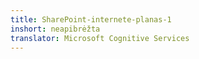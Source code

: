 ```yaml
---
title: SharePoint-internete-planas-1
inshort: neapibrėžta
translator: Microsoft Cognitive Services
---
```





